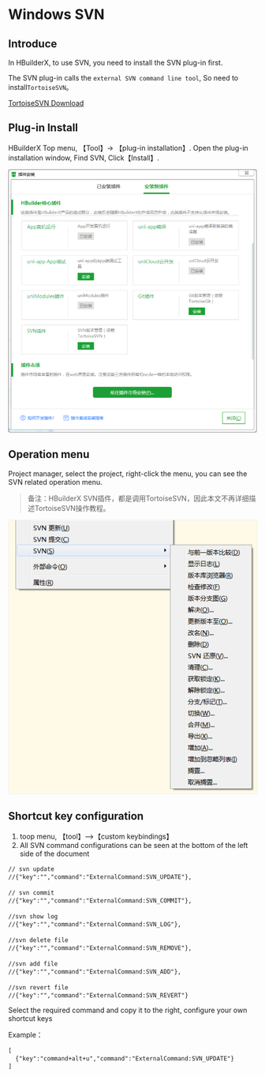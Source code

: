 # Windows SVN

## Introduce

In HBuilderX, to use SVN, you need to install the SVN plug-in first. 

The SVN plug-in calls the `external SVN command line tool`, So need to install`TortoiseSVN`。

[TortoiseSVN Download](https://tortoisesvn.net/downloads.html)

## Plug-in Install

HBuilderX Top menu, 【Tool】-> 【plug-in installation】. Open the plug-in installation window, Find SVN, Click【Install】.

<img src="/static/snapshots/tutorial/source_control/plugin_window.png" style="zoom:70%" />

## Operation menu

Project manager, select the project, right-click the menu, you can see the SVN related operation menu.

> 备注：HBuilderX SVN插件，都是调用TortoiseSVN，因此本文不再详细描述TortoiseSVN操作教程。

<img src="/static/snapshots/tutorial/source_control/svn_windows_menu.png" style="border-radius: 5px;border: 1px solid #eee;" />

## Shortcut key configuration

1. toop menu, 【tool】-->【custom keybindings】
2. All SVN command configurations can be seen at the bottom of the left side of the document

```
// svn update
//{"key":"","command":"ExternalCommand:SVN_UPDATE"},

// svn commit
//{"key":"","command":"ExternalCommand:SVN_COMMIT"},

//svn show log
//{"key":"","command":"ExternalCommand:SVN_LOG"},

//svn delete file
//{"key":"","command":"ExternalCommand:SVN_REMOVE"},

//svn add file
//{"key":"","command":"ExternalCommand:SVN_ADD"},

//svn revert file
//{"key":"","command":"ExternalCommand:SVN_REVERT"}
```

Select the required command and copy it to the right, configure your own shortcut keys

Example：
```
[  
  {"key":"command+alt+u","command":"ExternalCommand:SVN_UPDATE"}
]
```